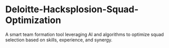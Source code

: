# Deloitte-Hacksplosion-Squad-Optimization
A smart team formation tool leveraging AI and algorithms to optimize squad selection based on skills, experience, and synergy.
